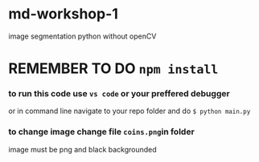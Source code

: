 # md-workshop-1
image segmentation python without openCV

# REMEMBER TO DO `npm install`

### to run this code use `vs code` or your preffered debugger
or in command line navigate to your repo folder and do ``$ python main.py``

### to change image change file `coins.png`in folder
image must be png and black backgrounded
